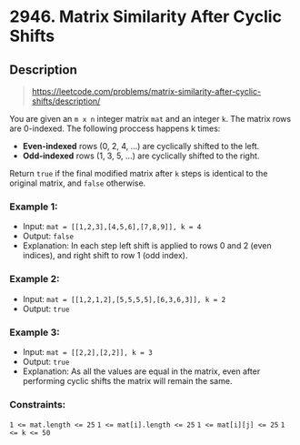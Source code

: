 # 2946. Matrix Similarity After Cyclic Shifts

## Description
> https://leetcode.com/problems/matrix-similarity-after-cyclic-shifts/description/

You are given an `m x n` integer matrix `mat` and an integer `k`. The matrix rows are 0-indexed.
The following proccess happens k times:
- **Even-indexed** rows (0, 2, 4, ...) are cyclically shifted to the left.
- **Odd-indexed** rows (1, 3, 5, ...) are cyclically shifted to the right.

Return `true` if the final modified matrix after `k` steps is identical to the original matrix, and `false` otherwise.

### Example 1:
- Input: `mat = [[1,2,3],[4,5,6],[7,8,9]], k = 4`
- Output: `false`
- Explanation: In each step left shift is applied to rows 0 and 2 (even indices), and right shift to row 1 (odd index).

### Example 2:
- Input: `mat = [[1,2,1,2],[5,5,5,5],[6,3,6,3]], k = 2`
- Output: `true`

### Example 3:
- Input: `mat = [[2,2],[2,2]], k = 3`
- Output: `true`
- Explanation: As all the values are equal in the matrix, even after performing cyclic shifts the matrix will remain the same.

### Constraints:
`1 <= mat.length <= 25`
`1 <= mat[i].length <= 25`
`1 <= mat[i][j] <= 25`
`1 <= k <= 50`